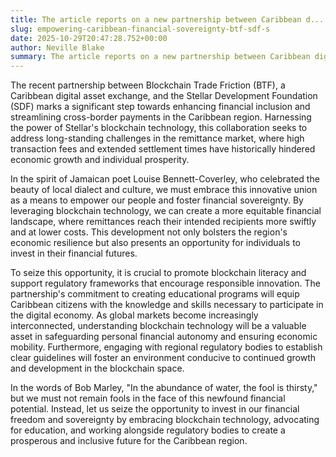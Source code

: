 ```yaml
---
title: The article reports on a new partnership between Caribbean d...
slug: empowering-caribbean-financial-sovereignty-btf-sdf-s
date: 2025-10-29T20:47:28.752+00:00
author: Neville Blake
summary: The article reports on a new partnership between Caribbean digital asset exchange, Blockchain Trade Friction (BTF), and the Stellar Development Foundation (SDF). This collaboration aims to improve financial inclusion, cross-border payments, and remittances in the Caribbean region using Stellar's blockchain technology. The partnership will also focus on developing educational programs to promote blockchain literacy and support for regional regulatory frameworks.
---
```


The recent partnership between Blockchain Trade Friction (BTF), a Caribbean digital asset exchange, and the Stellar Development Foundation (SDF) marks a significant step towards enhancing financial inclusion and streamlining cross-border payments in the Caribbean region. Harnessing the power of Stellar's blockchain technology, this collaboration seeks to address long-standing challenges in the remittance market, where high transaction fees and extended settlement times have historically hindered economic growth and individual prosperity.

In the spirit of Jamaican poet Louise Bennett-Coverley, who celebrated the beauty of local dialect and culture, we must embrace this innovative union as a means to empower our people and foster financial sovereignty. By leveraging blockchain technology, we can create a more equitable financial landscape, where remittances reach their intended recipients more swiftly and at lower costs. This development not only bolsters the region's economic resilience but also presents an opportunity for individuals to invest in their financial futures.

To seize this opportunity, it is crucial to promote blockchain literacy and support regulatory frameworks that encourage responsible innovation. The partnership's commitment to creating educational programs will equip Caribbean citizens with the knowledge and skills necessary to participate in the digital economy. As global markets become increasingly interconnected, understanding blockchain technology will be a valuable asset in safeguarding personal financial autonomy and ensuring economic mobility. Furthermore, engaging with regional regulatory bodies to establish clear guidelines will foster an environment conducive to continued growth and development in the blockchain space.

In the words of Bob Marley, "In the abundance of water, the fool is thirsty," but we must not remain fools in the face of this newfound financial potential. Instead, let us seize the opportunity to invest in our financial freedom and sovereignty by embracing blockchain technology, advocating for education, and working alongside regulatory bodies to create a prosperous and inclusive future for the Caribbean region.
